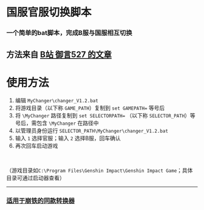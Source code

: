 # 国服官服切换脚本
### 一个简单的bat脚本，完成B服与国服相互切换

## 方法来自 [B站 御言527 的文章](https://www.bilibili.com/read/cv22161567/)

# 使用方法
1. 编辑 `MyChanger\changer_V1.2.bat`
2. 将游戏目录（以下称 `GAME_PATH`）复制到 `set GAMEPATH=` 等号后
3. 将 `\MyChanger` 路径复制到 `set SELECTORPATH=` （以下称 `SELECTOR_PATH`）等号后，需包含 `\MyChanger` 在路径中
4. 以管理员身份运行 `SELECTOR_PATH\MyChanger\changer_V1.2.bat`
5. 输入 `1` 选择官服；输入 `2` 选择B服，回车确认
6. 再次回车启动游戏
<br>

（游戏目录如`C:\Program Files\Genshin Impact\Genshin Impact Game`；具体目录可通过启动器查看）<br>

***

### [适用于崩铁的同款转换器](https://github.com/AustinGYF/HS_CN_Server_Switcher)